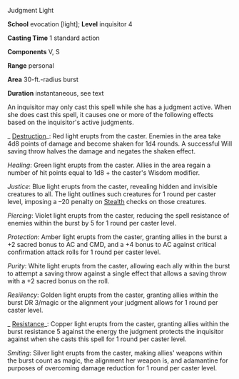 Judgment Light

**School** evocation [light]; **Level** inquisitor 4

**Casting Time** 1 standard action

**Components** V, S

**Range** personal

**Area** 30-ft.-radius burst

**Duration** instantaneous, see text

An inquisitor may only cast this spell while she has a judgment active. When she does cast this spell, it causes one or more of the following effects based on the inquisitor's active judgments.

_ [Destruction](spells/destruction#_destruction)_: Red light erupts from the caster. Enemies in the area take 4d8 points of damage and become shaken for 1d4 rounds. A successful Will saving throw halves the damage and negates the shaken effect.

  
  

_Healing_: Green light erupts from the caster. Allies in the area regain a number of hit points equal to 1d8 + the caster's Wisdom modifier.

  
  

_Justice_: Blue light erupts from the caster, revealing hidden and invisible creatures to all. The light outlines such creatures for 1 round per caster level, imposing a –20 penalty on [Stealth](skills/stealth#_stealth) checks on those creatures.

  
  

_Piercing_: Violet light erupts from the caster, reducing the spell resistance of enemies within the burst by 5 for 1 round per caster level.

  
  

_Protection:_ Amber light erupts from the caster, granting allies in the burst a +2 sacred bonus to AC and CMD, and a +4 bonus to AC against critical confirmation attack rolls for 1 round per caster level.

  
  

_Purity_: White light erupts from the caster, allowing each ally within the burst to attempt a saving throw against a single effect that allows a saving throw with a +2 sacred bonus on the roll.

  
  

_Resiliency_: Golden light erupts from the caster, granting allies within the burst DR 3/magic or the alignment your judgment allows for 1 round per caster level.

  
  

_ [Resistance](spells/resistance#_resistance)_: Copper light erupts from the caster, granting allies within the burst resistance 5 against the energy the judgment protects the inquisitor against when she casts this spell for 1 round per caster level.

  
  

_Smiting_: Silver light erupts from the caster, making allies' weapons within the burst count as magic, the alignment her weapon is, and adamantine for purposes of overcoming damage reduction for 1 round per caster level.

